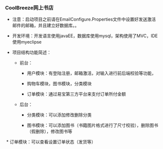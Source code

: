 ### CoolBreeze网上书店  
  * 注意：启动项目之前请在EmailConfigure.Properties文件中设置好发送激活邮件的邮箱，并且建立好数据库。。

  * 开发环境：开发语言使用javaEE，数据库使用mysql，架构使用了MVC，IDE使用myeclipse

  * 项目结构功能简述：

    * 前台：

        * 用户模块：有登陆注册，邮箱激活，对输入进行前后端校验等功能，

        * 购物车模块，图书模块，分类模块

        * 订单模块：通过易宝第三方平台来支付订单所付金额

    * 后台：

        * 分类模块：可以添加修改删除分类

        * 图书模块：可以添加图书（书籍图片格式进行了尺寸校验），删除图书（假删除），修改图书等

﻿        * 订单模块：可以查看设置订单状态（发货等）



